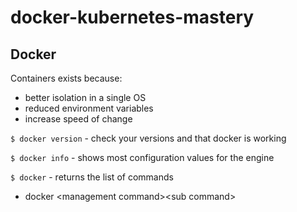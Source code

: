 # docker-kubernetes-mastery

## Docker

Containers exists because:
- better isolation in a single OS
- reduced environment variables
- increase speed of change
		
```$ docker version``` - check your versions and that docker is working

```$ docker info``` - shows most configuration values for the engine

```$ docker``` - returns the list of commands
- docker \<management command\>\<sub command\>
